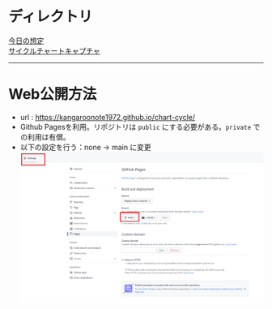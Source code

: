 # ディレクトリ
[今日の想定](./想定/main.md)  
[サイクルチャートキャプチャ](./サイクル/main.html)  

---
# Web公開方法
- url : https://kangaroonote1972.github.io/chart-cycle/
- Github Pagesを利用。リポジトリは `public` にする必要がある。`private` での利用は有償。
- 以下の設定を行う：none -> main に変更
![](設定.png)
